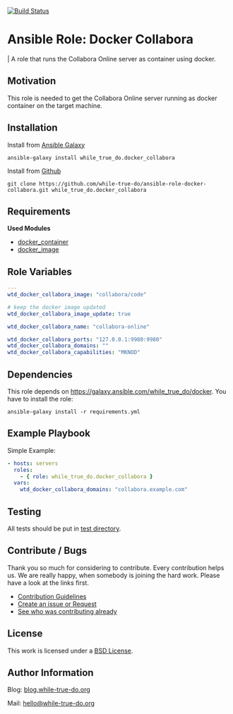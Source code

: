 [![Build Status](https://travis-ci.org/while-true-do/ansible-role-docker-collabora.svg?branch=master)](https://travis-ci.org/while-true-do/ansible-role-docker-collabora)

# Ansible Role: Docker Collabora
| A role that runs the Collabora Online server as container using docker.

## Motivation

This role is needed to get the Collabora Online server running as docker container on the target machine.

## Installation

Install from [Ansible Galaxy](https://galaxy.ansible.com/while_true_do.docker_collabora)

```
ansible-galaxy install while_true_do.docker_collabora
```

Install from [Github](https://github.com/while-true-do/ansible-role-docker-collabora)

```
git clone https://github.com/while-true-do/ansible-role-docker-collabora.git while_true_do.docker_collabora
```

## Requirements

**Used Modules**

-   [docker_container](http://docs.ansible.com/ansible/latest/docker_container_module.html)
-   [docker_image](http://docs.ansible.com/ansible/latest/docker_image_module.html)

## Role Variables
```yaml
---
wtd_docker_collabora_image: "collabora/code"

# keep the docker image updated
wtd_docker_collabora_image_update: true

wtd_docker_collabora_name: "collabora-online"

wtd_docker_collabora_ports: "127.0.0.1:9980:9980"
wtd_docker_collabora_domains: ""
wtd_docker_collabora_capabilities: "MKNOD"
```

## Dependencies

This role depends on <https://galaxy.ansible.com/while_true_do/docker>. You have to install the role:

```
ansible-galaxy install -r requirements.yml
```

## Example Playbook

Simple Example:

```yaml
- hosts: servers
  roles:
    - { role: while_true_do.docker_collabora }
  vars:
    wtd_docker_collabora_domains: "collabora.example.com"
```

## Testing

All tests should be put in [test directory](./tests/).

## Contribute / Bugs

Thank you so much for considering to contribute. Every contribution helps us.
We are really happy, when somebody is joining the hard work. Please have a look
at the links first.

-   [Contribution Guidelines](./docs/CONTRIBUTING.md)
-   [Create an issue or Request](https://github.com/while-true-do/ansible-role-docker-collabora/issues)
-   [See who was contributing already](https://github.com/while-true-do/ansible-role-docker-collabora/graphs/contributors)

## License
This work is licensed under a [BSD License](https://opensource.org/licenses/BSD-3-Clause).

## Author Information

Blog: [blog.while-true-do.org](https://blog.while-true-do.org)

Mail: [hello@while-true-do.org](mailto:hello@while-true-do.org)
